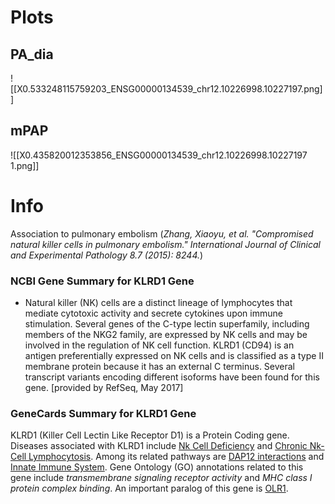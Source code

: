 # Plots
## PA_dia
![[X0.533248115759203_ENSG00000134539_chr12.10226998.10227197.png]]
## mPAP
![[X0.435820012353856_ENSG00000134539_chr12.10226998.10227197 1.png]]

# Info
Association to pulmonary embolism
(*Zhang, Xiaoyu, et al. "Compromised natural killer cells in pulmonary embolism." International Journal of Clinical and Experimental Pathology 8.7 (2015): 8244.*)

### NCBI Gene Summary for KLRD1 Gene

[](https://www.ncbi.nlm.nih.gov/gene/3824)

- Natural killer (NK) cells are a distinct lineage of lymphocytes that mediate cytotoxic activity and secrete cytokines upon immune stimulation. Several genes of the C-type lectin superfamily, including members of the NKG2 family, are expressed by NK cells and may be involved in the regulation of NK cell function. KLRD1 (CD94) is an antigen preferentially expressed on NK cells and is classified as a type II membrane protein because it has an external C terminus. Several transcript variants encoding different isoforms have been found for this gene. [provided by RefSeq, May 2017]

### GeneCards Summary for KLRD1 Gene

KLRD1 (Killer Cell Lectin Like Receptor D1) is a Protein Coding gene. Diseases associated with KLRD1 include [Nk Cell Deficiency](http://www.malacards.org/card/nk_cell_deficiency "See Nk Cell Deficiency at MalaCards") and [Chronic Nk-Cell Lymphocytosis](http://www.malacards.org/card/chronic_nk_cell_lymphocytosis "See Chronic Nk-Cell Lymphocytosis at MalaCards"). Among its related pathways are [DAP12 interactions](https://pathcards.genecards.org/card/dap12_interactions "See DAP12 interactions at Pathcards") and [Innate Immune System](https://pathcards.genecards.org/card/innate_immune_system "See Innate Immune System at Pathcards"). Gene Ontology (GO) annotations related to this gene include _transmembrane signaling receptor activity_ and _MHC class I protein complex binding_. An important paralog of this gene is [OLR1](https://www.genecards.org/cgi-bin/carddisp.pl?gene=OLR1).